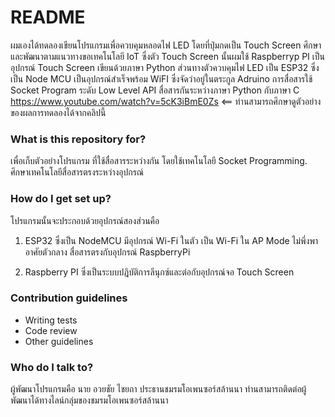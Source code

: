 # README #

ผมเองได้ทดลองเขียนโปรแกรมเพื่อควบคุมหลอดไฟ LED โดยที่ปุ่มกดเป็น Touch Screen ศึกษาและพัฒนาตามแนวทางขอเทคโนโลยี IoT ซึ่งตัว Touch Screen นั้นผมใช้ Raspberryp PI เป็นอุปกรณ์ Touch Screen เขียนด้วยภาษา Python ส่วนทางตัวควบคุมไฟ LED เป็น ESP32 ซึ่งเป็น Node MCU เป็นอุปกรณ์สำเร็จพร้อม WiFI ซึ่งจัดว่าอยู่ในตระกูล Adruino 
การสื่อสารใช้ Socket Program ระดับ Low Level API สื่อสารกันระหว่างภาษา Python กับภาษา C
https://www.youtube.com/watch?v=5cK3iBmE0Zs <== ท่านสามารถศึกษาดูตัวอย่างของผลการทดลองได้จากคลิปนี้

### What is this repository for? ###
เพื่อเก็บตัวอย่างโปรแกรม ที่ใช้สื่อสารระหว่างกัน โดยใช้เทคโนโลยี Socket Programming. ศึกษาเทคโนโลยีสื่อสารตรงระหว่างอุปกรณ์ 


### How do I get set up? ###
โปรแกรมนั้นจะประกอบด้วยอุปกรณ์สองส่วนคือ

1. ESP32 ซึ่งเป็น NodeMCU มีอุปกรณ์ Wi-Fi ในตัว เป็น Wi-Fi ใน AP Mode ไม่พึ่งพาอาศัยตัวกลาง สื่อสารตรงกับอุปกรณ์ RaspberryPi

2. Raspberry PI ซึ่งเป็นระบบปฎิบัติการลีนุกซ์และต่อกับอุปกรณ์จอ Touch Screen 

### Contribution guidelines ###

* Writing tests
* Code review
* Other guidelines

### Who do I talk to? ###

ผู้พัฒนาโปรแกรมคือ นาย อวยชัย ไชยถา ประธานชมรมโอเพนซอร์สล้านนา ท่านสามารถติดต่อผู้พัฒนาได้ทางไลน์กลุ่มของชมรมโอเพนซอร์สล้านนา